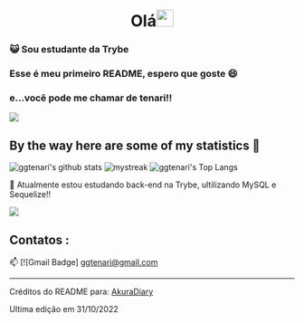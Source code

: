 <h1 align="center">Olá<img src="https://github.com/souvikguria98/souvikguria98/blob/master/Hi.gif" width="30"> </h1>

### :smiley_cat: Sou estudante da Trybe

### Esse é meu primeiro README, espero que goste 😄
### e...você pode me chamar de tenari!!

<a href="https://www.youtube.com/watch?v=dQw4w9WgXcQ"><img src="https://user-images.githubusercontent.com/73097560/115834477-dbab4500-a447-11eb-908a-139a6edaec5c.gif"></a>

## By the way here are some of my statistics 🚀
![ggtenari's github stats](https://github-readme-stats.vercel.app/api?username=ggtenari&show_icons=true&theme=tokyonight)
<img src="https://github-readme-streak-stats.herokuapp.com/?user=ggtenari&theme=tokyonight" alt="mystreak"/>
![ggtenari's Top Langs](https://github-readme-stats.vercel.app/api/top-langs/?username=ggtenari&theme=tokyonight&layout=compact)

🌱 Atualmente estou estudando back-end na Trybe, ultilizando MySQL e Sequelize!! 

<a href="https://www.youtube.com/watch?v=dQw4w9WgXcQ"><img src="https://user-images.githubusercontent.com/73097560/115834477-dbab4500-a447-11eb-908a-139a6edaec5c.gif"></a>

## Contatos : 
📫 [![Gmail Badge] ggtenari@gmail.com


------
Créditos do README para: [AkuraDiary](https://github.com/AkuraDiary)

Ultima edição em 31/10/2022

